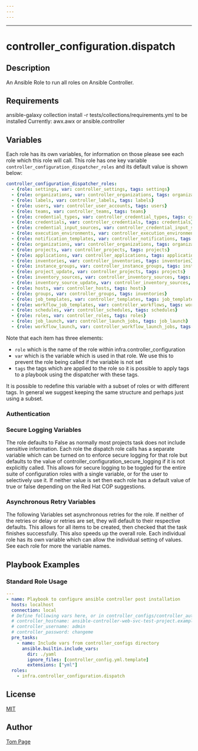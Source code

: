 ```yaml
---
---
---
```

---
# controller_configuration.dispatch

## Description

An Ansible Role to run all roles on Ansible Controller.

## Requirements

ansible-galaxy collection install -r tests/collections/requirements.yml to be installed
Currently:
  awx.awx
  or
  ansible.controller

## Variables

Each role has its own variables, for information on those please see each role which this role will call. This role has one key variable `controller_configuration_dispatcher_roles` and its default value is shown below:

```yaml
controller_configuration_dispatcher_roles:
  - {role: settings, var: controller_settings, tags: settings}
  - {role: organizations, var: controller_organizations, tags: organizations}
  - {role: labels, var: controller_labels, tags: labels}
  - {role: users, var: controller_user_accounts, tags: users}
  - {role: teams, var: controller_teams, tags: teams}
  - {role: credential_types, var: controller_credential_types, tags: credential_types}
  - {role: credentials, var: controller_credentials, tags: credentials}
  - {role: credential_input_sources, var: controller_credential_input_sources, tags: credential_input_sources}
  - {role: execution_environments, var: controller_execution_environments, tags: execution_environments}
  - {role: notification_templates, var: controller_notifications, tags: notification_templates}
  - {role: organizations, var: controller_organizations, tags: organizations}  # Rerunning with additional dependant values set to be added to the org
  - {role: projects, var: controller_projects, tags: projects}
  - {role: applications, var: controller_applications, tags: applications}
  - {role: inventories, var: controller_inventories, tags: inventories}
  - {role: instance_groups, var: controller_instance_groups, tags: instance_groups}
  - {role: project_update, var: controller_projects, tags: projects}
  - {role: inventory_sources, var: controller_inventory_sources, tags: inventory_sources}
  - {role: inventory_source_update, var: controller_inventory_sources, tags: inventory_sources}
  - {role: hosts, var: controller_hosts, tags: hosts}
  - {role: groups, var: controller_groups, tags: inventories}
  - {role: job_templates, var: controller_templates, tags: job_templates}
  - {role: workflow_job_templates, var: controller_workflows, tags: workflow_job_templates}
  - {role: schedules, var: controller_schedules, tags: schedules}
  - {role: roles, var: controller_roles, tags: roles}
  - {role: job_launch, var: controller_launch_jobs, tags: job_launch}
  - {role: workflow_launch, var: controller_workflow_launch_jobs, tags: workflow_launch}
```

Note that each item has three elements:

- `role` which is the name of the role within infra.controller_configuration
- `var` which is the variable which is used in that role. We use this to prevent the role being called if the variable is not set
- `tags` the tags which are applied to the role so it is possible to apply tags to a playbook using the dispatcher with these tags.

It is possible to redefine this variable with a subset of roles or with different tags. In general we suggest keeping the same structure and perhaps just using a subset.

### Authentication



### Secure Logging Variables

The role defaults to False as normally most projects task does not include sensitive information.
Each role the dispatch role calls has a separate variable which can be turned on to enforce secure logging for that role but defaults to the value of controller_configuration_secure_logging if it is not explicitly called. This allows for secure logging to be toggled for the entire suite of configuration roles with a single variable, or for the user to selectively use it. If neither value is set then each role has a default value of true or false depending on the Red Hat COP suggestions.



### Asynchronous Retry Variables

The following Variables set asynchronous retries for the role.
If neither of the retries or delay or retries are set, they will default to their respective defaults.
This allows for all items to be created, then checked that the task finishes successfully.
This also speeds up the overall role. Each individual role has its own variable which can allow the individual setting of values. See each role for more the variable names.



## Playbook Examples

### Standard Role Usage

```yaml
---
- name: Playbook to configure ansible controller post installation
  hosts: localhost
  connection: local
  # Define following vars here, or in controller_configs/controller_auth.yml
  # controller_hostname: ansible-controller-web-svc-test-project.example.com
  # controller_username: admin
  # controller_password: changeme
  pre_tasks:
    - name: Include vars from controller_configs directory
      ansible.builtin.include_vars:
        dir: ./yaml
        ignore_files: [controller_config.yml.template]
        extensions: ["yml"]
  roles:
    - infra.controller_configuration.dispatch
```

## License

[MIT](https://github.com/redhat-cop/controller_configuration#licensing)

## Author

[Tom Page](https://github.com/Tompage1994)
